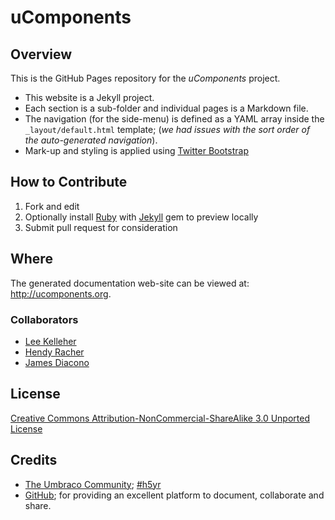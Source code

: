 # uComponents

## Overview

This is the GitHub Pages repository for the _uComponents_ project.

* This website is a Jekyll project.
* Each section is a sub-folder and individual pages is a Markdown file.
* The navigation (for the side-menu) is defined as a YAML array inside the ```_layout/default.html``` template; (_we had issues with the sort order of the auto-generated navigation_).
* Mark-up and styling is applied using [Twitter Bootstrap](http://twitter.github.com/bootstrap/index.html)

## How to Contribute

1. Fork and edit
2. Optionally install [Ruby](https://rvm.io/rvm/install/) with [Jekyll](https://github.com/mojombo/jekyll/) gem to preview locally
3. Submit pull request for consideration

## Where

The generated documentation web-site can be viewed at: <http://ucomponents.org>.

### Collaborators

* [Lee Kelleher](http://leekelleher.com/)
* [Hendy Racher](http://www.doddracher.com/)
* [James Diacono](https://twitter.com/diachedelic)

## License

[Creative Commons Attribution-NonCommercial-ShareAlike 3.0 Unported License](http://creativecommons.org/licenses/by-nc-sa/3.0/)

## Credits
* [The Umbraco Community](http://our.umbraco.org); [#h5yr](http://h5yr.com)
* [GitHub](https://github.com/); for providing an excellent platform to document, collaborate and share.
